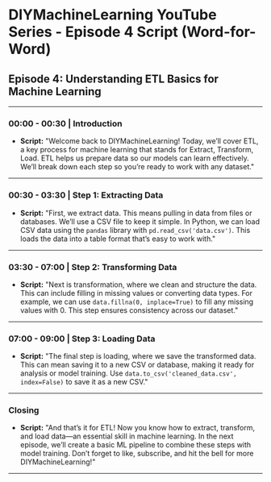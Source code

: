 
# DIYMachineLearning YouTube Series - Episode 4 Script (Word-for-Word)

## Episode 4: Understanding ETL Basics for Machine Learning

---

### 00:00 - 00:30 | Introduction
- **Script:** "Welcome back to DIYMachineLearning! Today, we’ll cover ETL, a key process for machine learning that stands for Extract, Transform, Load. ETL helps us prepare data so our models can learn effectively. We’ll break down each step so you’re ready to work with any dataset."

---

### 00:30 - 03:30 | Step 1: Extracting Data
- **Script:** "First, we extract data. This means pulling in data from files or databases. We’ll use a CSV file to keep it simple. In Python, we can load CSV data using the `pandas` library with `pd.read_csv('data.csv')`. This loads the data into a table format that’s easy to work with."

---

### 03:30 - 07:00 | Step 2: Transforming Data
- **Script:** "Next is transformation, where we clean and structure the data. This can include filling in missing values or converting data types. For example, we can use `data.fillna(0, inplace=True)` to fill any missing values with 0. This step ensures consistency across our dataset."

---

### 07:00 - 09:00 | Step 3: Loading Data
- **Script:** "The final step is loading, where we save the transformed data. This can mean saving it to a new CSV or database, making it ready for analysis or model training. Use `data.to_csv('cleaned_data.csv', index=False)` to save it as a new CSV."

---

### Closing
- **Script:** "And that’s it for ETL! Now you know how to extract, transform, and load data—an essential skill in machine learning. In the next episode, we’ll create a basic ML pipeline to combine these steps with model training. Don’t forget to like, subscribe, and hit the bell for more DIYMachineLearning!"

---
